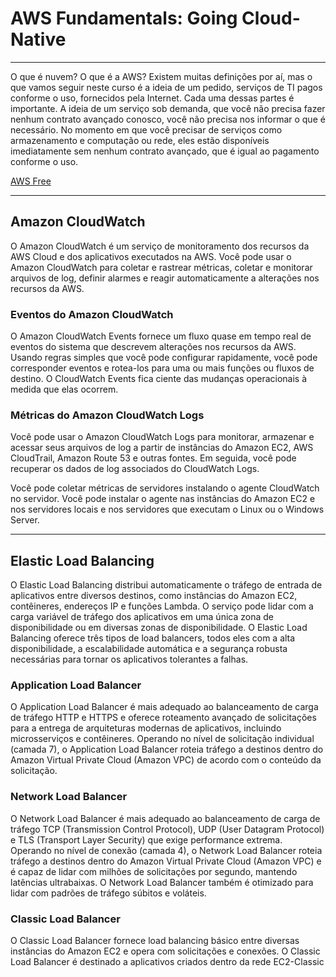 # AWS Fundamentals: Going Cloud-Native


---

O que é nuvem? O que é a AWS? Existem muitas definições por aí, mas o que vamos seguir neste curso é a ideia de um pedido, serviços de TI pagos conforme o uso, fornecidos pela Internet. Cada uma dessas partes é importante. A ideia de um serviço sob demanda, que você não precisa fazer nenhum contrato avançado conosco, você não precisa nos informar o que é necessário. No momento em que você precisar de serviços como armazenamento e computação ou rede, eles estão disponíveis imediatamente sem nenhum contrato avançado, que é igual ao pagamento conforme o uso.

[AWS Free](https://aws.amazon.com/free/)

---

## Amazon CloudWatch

O Amazon CloudWatch é um serviço de monitoramento dos recursos da AWS Cloud e dos aplicativos executados na AWS. Você pode usar o Amazon CloudWatch para coletar e rastrear métricas, coletar e monitorar arquivos de log, definir alarmes e reagir automaticamente a alterações nos recursos da AWS.

### Eventos do Amazon CloudWatch

O Amazon CloudWatch Events fornece um fluxo quase em tempo real de eventos do sistema que descrevem alterações nos recursos da AWS. Usando regras simples que você pode configurar rapidamente, você pode corresponder eventos e rotea-los para uma ou mais funções ou fluxos de destino. O CloudWatch Events fica ciente das mudanças operacionais à medida que elas ocorrem.

### Métricas do Amazon CloudWatch Logs

Você pode usar o Amazon CloudWatch Logs para monitorar, armazenar e acessar seus arquivos de log a partir de instâncias do Amazon EC2, AWS CloudTrail, Amazon Route 53 e outras fontes. Em seguida, você pode recuperar os dados de log associados do CloudWatch Logs.

Você pode coletar métricas de servidores instalando o agente CloudWatch no servidor. Você pode instalar o agente nas instâncias do Amazon EC2 e nos servidores locais e nos servidores que executam o Linux ou o Windows Server.

---

## Elastic Load Balancing

O Elastic Load Balancing distribui automaticamente o tráfego de entrada de aplicativos entre diversos destinos, como instâncias do Amazon EC2, contêineres, endereços IP e funções Lambda. O serviço pode lidar com a carga variável de tráfego dos aplicativos em uma única zona de disponibilidade ou em diversas zonas de disponibilidade. O Elastic Load Balancing oferece três tipos de load balancers, todos eles com a alta disponibilidade, a escalabilidade automática e a segurança robusta necessárias para tornar os aplicativos tolerantes a falhas.

### Application Load Balancer

O Application Load Balancer é mais adequado ao balanceamento de carga de tráfego HTTP e HTTPS e oferece roteamento avançado de solicitações para a entrega de arquiteturas modernas de aplicativos, incluindo microsserviços e contêineres. Operando no nível de solicitação individual (camada 7), o Application Load Balancer roteia tráfego a destinos dentro do Amazon Virtual Private Cloud (Amazon VPC) de acordo com o conteúdo da solicitação.

### Network Load Balancer

O Network Load Balancer é mais adequado ao balanceamento de carga de tráfego TCP (Transmission Control Protocol), UDP (User Datagram Protocol) e TLS (Transport Layer Security) que exige performance extrema. Operando no nível de conexão (camada 4), o Network Load Balancer roteia tráfego a destinos dentro do Amazon Virtual Private Cloud (Amazon VPC) e é capaz de lidar com milhões de solicitações por segundo, mantendo latências ultrabaixas. O Network Load Balancer também é otimizado para lidar com padrões de tráfego súbitos e voláteis.

### Classic Load Balancer

O Classic Load Balancer fornece load balancing básico entre diversas instâncias do Amazon EC2 e opera com solicitações e conexões. O Classic Load Balancer é destinado a aplicativos criados dentro da rede EC2-Classic